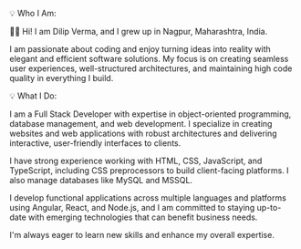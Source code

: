 💡 Who I Am:

👋🏻 Hi! I am Dilip Verma, and I grew up in Nagpur, Maharashtra, India.

I am passionate about coding and enjoy turning ideas into reality with elegant and efficient software solutions. My focus is on creating seamless user experiences, well-structured architectures, and maintaining high code quality in everything I build.

💡 What I Do:

I am a Full Stack Developer with expertise in object-oriented programming, database management, and web development. I specialize in creating websites and web applications with robust architectures and delivering interactive, user-friendly interfaces to clients.

I have strong experience working with HTML, CSS, JavaScript, and TypeScript, including CSS preprocessors to build client-facing platforms. I also manage databases like MySQL and MSSQL.

I develop functional applications across multiple languages and platforms using Angular, React, and Node.js, and I am committed to staying up-to-date with emerging technologies that can benefit business needs.

I'm always eager to learn new skills and enhance my overall expertise.
